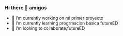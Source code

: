 ### Hi there 👋     amigos

- 🔭 I’m currently working on mi primer proyecto
- 🌱 I’m currently learning progrmacion basica futureED
- 👯 I’m looking to collaborate;futureED
